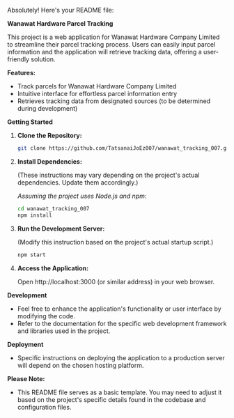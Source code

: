 Absolutely! Here's your README file:

**Wanawat Hardware Parcel Tracking**

This project is a web application for Wanawat Hardware Company Limited to streamline their parcel tracking process. Users can easily input parcel information and the application will retrieve tracking data, offering a user-friendly solution.

**Features:**

* Track parcels for Wanawat Hardware Company Limited
* Intuitive interface for effortless parcel information entry
* Retrieves tracking data from designated sources (to be determined during development)

**Getting Started**

1. **Clone the Repository:**

   ```bash
   git clone https://github.com/TatsanaiJoEz007/wanawat_tracking_007.git
   ```

2. **Install Dependencies:**

   (These instructions may vary depending on the project's actual dependencies. Update them accordingly.)

   *Assuming the project uses Node.js and npm:*

   ```bash
   cd wanawat_tracking_007
   npm install
   ```

3. **Run the Development Server:**

   (Modify this instruction based on the project's actual startup script.)

   ```bash
   npm start
   ```

4. **Access the Application:**

   Open http://localhost:3000 (or similar address) in your web browser.

**Development**

* Feel free to enhance the application's functionality or user interface by modifying the code.
* Refer to the documentation for the specific web development framework and libraries used in the project.

**Deployment**

* Specific instructions on deploying the application to a production server will depend on the chosen hosting platform.

**Please Note:**

* This README file serves as a basic template. You may need to adjust it based on the project's specific details found in the codebase and configuration files.
